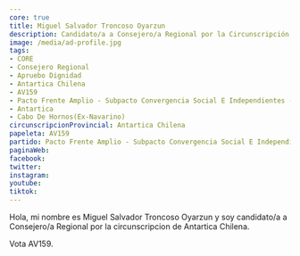 ```yaml
---
core: true
title: Miguel Salvador Troncoso Oyarzun
description: Candidato/a a Consejero/a Regional por la Circunscripción de Antartica Chilena
image: /media/ad-profile.jpg
tags:
- CORE
- Consejero Regional
- Apruebo Dignidad
- Antartica Chilena
- AV159
- Pacto Frente Amplio - Subpacto Convergencia Social E Independientes - Independientes
- Antartica
- Cabo De Hornos(Ex-Navarino)
circunscripcionProvincial: Antartica Chilena
papeleta: AV159
partido: Pacto Frente Amplio - Subpacto Convergencia Social E Independientes - Independientes
paginaWeb:
facebook:
twitter:
instagram:
youtube:
tiktok:
---
```

Hola, mi nombre es Miguel Salvador Troncoso Oyarzun y soy candidato/a a Consejero/a Regional por la circunscripcion de Antartica Chilena.

Vota AV159.